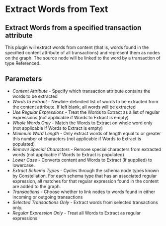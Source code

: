# Extract Words from Text

## Extract Words from a specified transaction attribute

This plugin will extract words from content (that is, words found in the
specified content attribute of all transactions) and represent them as
nodes on the graph. The source node will be linked to the word by a
transaction of type Referenced.

## Parameters

-   *Content Attribute* - Specify which transaction attribute contains
    the words to be extracted
-   *Words to Extract* - Newline-delimited list of words to be extracted
    from the content attribute. If left blank, all words will be
    extracted
-   *Use Regular Expressions* - Treat the Words to Extract as a list of
    regular expressions (not applicable if Words to Extract is empty)
-   *Whole Words Only* - Match the Words to Extract on whole word only
    (not applicable if Words to Extract is empty)
-   *Minimum Word Length* - Only extract words of length equal to or
    greater this number of characters (not applicable if Words to
    Extract is populated)
-   *Remove Special Characters* - Remove special characters from
    extracted words (not applicable if Words to Extract is populated)
-   *Lower Case* - Converts content and Words to Extract (if supplied)
    to lowercase.
-   *Extract Schema Types* - Cycles through the schema node types known
    by Constellation. For each schema type that has an associated
    regular expression, all matches for that regular expression found in
    the content are added to the graph.
-   *Transactions* - Choose whether to link nodes to words found in
    either incoming or outgoing transactions
-   *Selected Transactions Only* - Extract words from selected
    transactions only.
-   *Regular Expression Only* - Treat all Words to Extract as regular
    expressions

